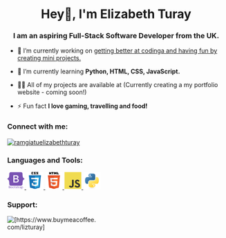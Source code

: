 <h1 align="center">Hey👋, I'm Elizabeth Turay</h1>
<h3 align="center">I am an aspiring Full-Stack Software Developer from the UK.</h3>

- 🔭 I’m currently working on [getting better at codinga and having fun by creating mini projects.](https://github.com/lizturay?tab=repositories)

- 🌱 I’m currently learning **Python, HTML, CSS, JavaScript.**

- 👨‍💻 All of my projects are available at (Currently creating a my portfolio website - coming soon!)

- ⚡ Fun fact **I love gaming, travelling and food!**

<h3 align="left">Connect with me:</h3>
<p align="left">
<a href="https://linkedin.com/in/ramgiatuelizabethturay" target="blank"><img align="center" src="https://raw.githubusercontent.com/rahuldkjain/github-profile-readme-generator/master/src/images/icons/Social/linked-in-alt.svg" alt="ramgiatuelizabethturay" height="30" width="40" /></a>
</p>

<h3 align="left">Languages and Tools:</h3>
<p align="left"> <a href="https://getbootstrap.com" target="_blank" rel="noreferrer"> <img src="https://raw.githubusercontent.com/devicons/devicon/master/icons/bootstrap/bootstrap-plain-wordmark.svg" alt="bootstrap" width="40" height="40"/> </a> <a href="https://www.w3schools.com/css/" target="_blank" rel="noreferrer"> <img src="https://raw.githubusercontent.com/devicons/devicon/master/icons/css3/css3-original-wordmark.svg" alt="css3" width="40" height="40"/> </a> <a href="https://www.w3.org/html/" target="_blank" rel="noreferrer"> <img src="https://raw.githubusercontent.com/devicons/devicon/master/icons/html5/html5-original-wordmark.svg" alt="html5" width="40" height="40"/> </a> <a href="https://developer.mozilla.org/en-US/docs/Web/JavaScript" target="_blank" rel="noreferrer"> <img src="https://raw.githubusercontent.com/devicons/devicon/master/icons/javascript/javascript-original.svg" alt="javascript" width="40" height="40"/> </a> <a href="https://www.python.org" target="_blank" rel="noreferrer"> <img src="https://raw.githubusercontent.com/devicons/devicon/master/icons/python/python-original.svg" alt="python" width="40" height="40"/> </a> </p>

<h3 align="left">Support:</h3>
<p><a href="https://www.buymeacoffee.com/https://www.buymeacoffee.com/lizturay"> <img align="left" src="https://cdn.buymeacoffee.com/buttons/v2/default-yellow.png" height="50" width="210" alt="[https://www.buymeacoffee.com/lizturay]" /></a></p><br><br>

